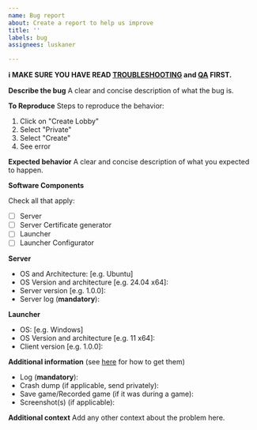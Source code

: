 ```yaml
---
name: Bug report
about: Create a report to help us improve
title: ''
labels: bug
assignees: luskaner

---
```


**ℹ️ MAKE SURE YOU HAVE READ [TROUBLESHOOTING](https://github.com/luskaner/aoe2DELanServer/wiki/Troubleshooting) and [QA](https://github.com/luskaner/aoe2DELanServer/wiki/Questions-and-Answers-(QA)) FIRST.**

**Describe the bug**
A clear and concise description of what the bug is.

**To Reproduce**
Steps to reproduce the behavior:
1. Click on "Create Lobby"
2. Select "Private"
3. Select "Create"
4. See error

**Expected behavior**
A clear and concise description of what you expected to happen.

**Software Components**

Check all that apply:
- [ ] Server
- [ ] Server Certificate generator
- [ ] Launcher
- [ ] Launcher Configurator

**Server**
- OS and Architecture: [e.g. Ubuntu]
- OS Version and architecture [e.g. 24.04 x64]: 
- Server version [e.g. 1.0.0]:
- Server log (**mandatory**): 

**Launcher**
- OS: [e.g. Windows]
- OS Version and architecture [e.g. 11 x64]: 
- Client version [e.g. 1.0.0]:

**Additional information** (see [here](https://support.ageofempires.com/hc/en-us/articles/360052281552-How-to-find-information-for-troubleshooting-with-Support) for how to get them)
- Log (**mandatory**): 
- Crash dump (if applicable, send privately):
- Save game/Recorded game (if it was during a game):
- Screenshot(s) (if applicable):


**Additional context**
Add any other context about the problem here.
